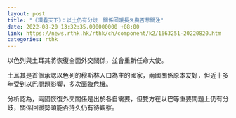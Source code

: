 ```yaml
---
layout: post
title: "《環看天下》：以土仍有分歧　關係回暖長久與否惹關注"
date: 2022-08-20 13:32:35.000000000 +08:00
link: https://news.rthk.hk/rthk/ch/component/k2/1663251-20220820.htm
categories: rthk
---
```


以色列與土耳其將恢復全面外交關係，並會重新任命大使。

土耳其是首個承認以色列的穆斯林人口為主的國家，兩國關係原本友好，但近十多年受到以巴問題影響，多次面臨危機。

分析認為，兩國恢復外交關係是出於各自需要，但雙方在以巴等重要問題上仍有分歧，關係回暖勢頭能否持久仍有待觀察。
